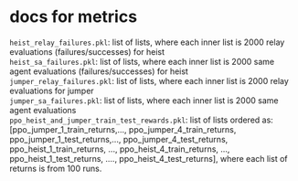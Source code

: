 # docs for metrics
`heist_relay_failures.pkl`: list of lists, where each inner list is 2000 relay evaluations (failures/successes) for heist <br>
`heist_sa_failures.pkl`: list of lists, where each inner list is 2000 same agent evaluations (failures/successes) for heist <br>
`jumper_relay_failures.pkl`: list of lists, where each inner list is 2000 relay evaluations for jumper <br>
`jumper_sa_failures.pkl`: list of lists, where each inner list is 2000 same agent evaluations <br>
`ppo_heist_and_jumper_train_test_rewards.pkl`: list of lists ordered as: [ppo_jumper_1_train_returns,..., ppo_jumper_4_train_returns, ppo_jumper_1_test_returns,..., ppo_jumper_4_test_returns, ppo_heist_1_train_returns, ..., ppo_heist_4_train_returns, ..., ppo_heist_1_test_returns, ...., ppo_heist_4_test_returns], where each list of returns is from 100 runs.